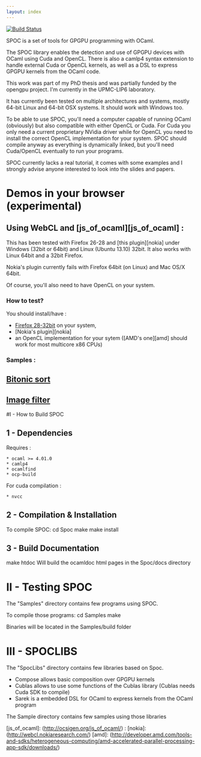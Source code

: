 ```yaml
---
layout: index
---
```

[![Build Status](https://travis-ci.org/mathiasbourgoin/SPOC.png?branch=master)](https://travis-ci.org/mathiasbourgoin/SPOC)


SPOC is a set of tools for GPGPU programming with OCaml.

The SPOC library enables the detection and use of GPGPU devices with OCaml using Cuda and OpenCL. 
There is also a camlp4 syntax extension to handle external Cuda or OpenCL kernels, as well as a DSL to express GPGPU kernels from the OCaml code.

This work was part of my PhD thesis and was partially funded by the opengpu project. 
I'm currently in the UPMC-LIP6 laboratory.

It has currently been tested on multiple architectures and systems, mostly 64-bit Linux and 64-bit OSX systems. It should work with Windows too.

To be able to use SPOC, you'll need a computer capable of running OCaml (obviously) but also compatible with either OpenCL or Cuda. 
For Cuda you only need a current proprietary NVidia driver while for OpenCL you need to install the correct OpenCL implementation for your system. 
SPOC should compile anyway as everything is dynamically linked, but you'll need Cuda/OpenCL eventually to run your programs.

SPOC currently lacks a real tutorial, it comes with some examples and I strongly advise anyone interested to look into the slides and papers.

# Demos in your browser (experimental)

## Using WebCL and [js\_of\_ocaml][js_of_ocaml] :

This has been tested with Firefox 26-28 and [this plugin][nokia]
under Windows (32bit or 64bit) and Linux (Ubuntu 13.10) 32bit.
It also works with Linux 64bit and a 32bit Firefox.

Nokia's plugin currently fails with Firefox 64bit (on Linux)
and Mac OS/X 64bit.

Of course, you'll also need to have OpenCL on your system.

### How to test?

You should install/have :

* [Firefox 28-32bit][firefox]
on your system,
* [Nokia's plugin][nokia]
* an OpenCL implementation for your sytem ([AMD's one][amd]
should work for most multicore x86 CPUs)

### Samples :

## [**Bitonic sort**][1]
## [**Image filter**][2]


#I - How to Build SPOC



## 1 - Dependencies 

Requires :
    
    * ocaml >= 4.01.0
    * camlp4
    * ocamlfind 
    * ocp-build
    
For cuda compilation :

    * nvcc    

## 2 - Compilation & Installation


To compile SPOC:
cd Spoc
make
make install


## 3 - Build Documentation


make htdoc
Will build the ocamldoc html pages in the Spoc/docs directory


# II - Testing SPOC


The "Samples" directory contains few programs using SPOC.

To compile those programs:
cd Samples
make

Binaries will be located in the Samples/build folder


# III - SPOCLIBS


The "SpocLibs" directory contains few libraries based on Spoc.
 - Compose allows basic composition over GPGPU kernels
 - Cublas allows to use some functions of the Cublas library 
   (Cublas needs Cuda SDK to compile)
 - Sarek is a embedded DSL for OCaml to express kernels from the OCaml program

The Sample directory contains few samples using those libraries

[1]: docs/bitonic.html
[2]: docs/imageFilter.html
[firefox]: http://ftp.mozilla.org/pub/mozilla.org/firefox/releases/28.0/
[js_of_ocaml]: (http://ocsigen.org/js_of_ocaml/) :
[nokia]: (http://webcl.nokiaresearch.com/)
[amd]: (http://developer.amd.com/tools-and-sdks/heterogeneous-computing/amd-accelerated-parallel-processing-app-sdk/downloads/)
